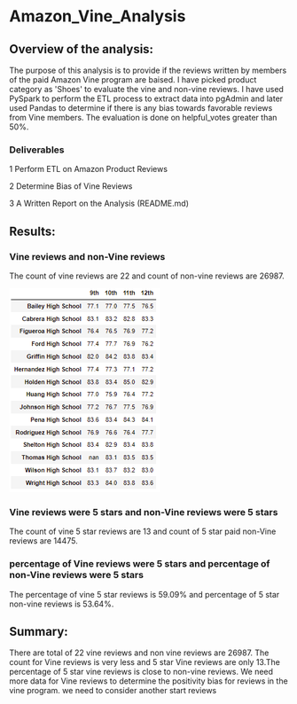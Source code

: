 # Amazon_Vine_Analysis

## Overview of the analysis: 

The purpose of this analysis is to provide if the reviews written by members of the paid Amazon Vine program are baised. I have picked product category as 'Shoes' to evaluate the vine and non-vine reviews. 
I have used PySpark to perform the ETL process to extract data into pgAdmin and later used Pandas to determine if there is any bias towards favorable reviews from Vine members. The evaluation is done on helpful_votes greater than 50%. 

### Deliverables

1	Perform ETL on Amazon Product Reviews

2	Determine Bias of Vine Reviews

3	A Written Report on the Analysis (README.md)

## Results: 

### Vine reviews and non-Vine reviews 

The count of vine reviews are 22 and count of non-vine reviews are 26987.

!["Scores as nan"](https://github.com/sumanpriyah/School_District_Analysis/blob/main/Images/replacing%209th%20grade%20scores/Average%20score%20by%20grade%20per%20school.png)

### Vine reviews were 5 stars and non-Vine reviews were 5 stars

The count of  vine 5 star reviews are 13 and count of 5 star paid non-Vine reviews are 14475.

### percentage of Vine reviews were 5 stars and percentage of non-Vine reviews were 5 stars

The percentage of vine 5 star reviews is 59.09% and percentage of 5 star non-vine reviews is 53.64%.


## Summary: 
There are total of 22 vine reviews and non vine reviews are 26987. The count for Vine reviews is very less and 5 star Vine reviews are only 13.The percentage of 5 star vine reviews is close to non-vine reviews. 
We need more data for Vine reviews to determine the positivity bias for reviews in the vine program. we need to consider another start reviews 

